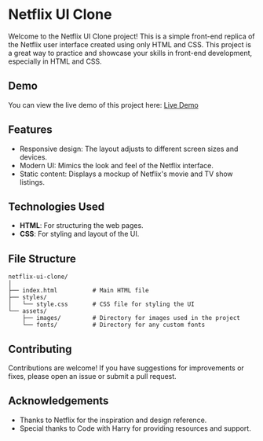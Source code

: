 

# Netflix UI Clone

Welcome to the Netflix UI Clone project! This is a simple front-end replica of the Netflix user interface created using only HTML and CSS. This project is a great way to practice and showcase your skills in front-end development, especially in HTML and CSS.


## Demo

You can view the live demo of this project here: [Live Demo](link-to-live-demo)

## Features

- Responsive design: The layout adjusts to different screen sizes and devices.
- Modern UI: Mimics the look and feel of the Netflix interface.
- Static content: Displays a mockup of Netflix's movie and TV show listings.

## Technologies Used

- **HTML**: For structuring the web pages.
- **CSS**: For styling and layout of the UI.



## File Structure

```
netflix-ui-clone/
│
├── index.html          # Main HTML file
├── styles/
│   └── style.css       # CSS file for styling the UI
└── assets/
    ├── images/         # Directory for images used in the project
    └── fonts/          # Directory for any custom fonts
```


## Contributing

Contributions are welcome! If you have suggestions for improvements or fixes, please open an issue or submit a pull request.


## Acknowledgements

- Thanks to Netflix for the inspiration and design reference.
- Special thanks to Code with Harry for providing resources and support.
